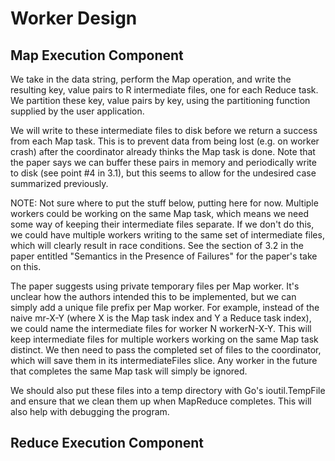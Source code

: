 # Worker Design
## Map Execution Component
We take in the data string, perform the Map operation, and write the resulting
key, value pairs to R intermediate files, one for each Reduce task. We partition
these key, value pairs by key, using the partitioning function supplied by the 
user application. 

We will write to these intermediate files to disk before we return a success 
from each Map task. This is to prevent data from being lost (e.g. on worker 
crash) after the coordinator already thinks the Map task is done. Note that the
paper says we can buffer these pairs in memory and periodically write to disk
(see point #4 in 3.1), but this seems to allow for the undesired case summarized
previously.

NOTE: Not sure where to put the stuff below, putting here for now.
Multiple workers could be working on the same Map task, which means we need some
way of keeping their intermediate files separate. If we don't do this, we could
have multiple workers writing to the same set of intermediate files, which will
clearly result in race conditions. See the section of 3.2 in the paper entitled 
"Semantics in the Presence of Failures" for the paper's take on this.

The paper suggests using private temporary files per Map worker. It's unclear 
how the authors intended this to be implemented, but we can simply add a unique 
file prefix per Map worker. For example, instead of the naive mr-X-Y (where X
is the Map task index and Y a Reduce task index), we could name the intermediate
files for worker N workerN-X-Y. This will keep intermediate files for multiple
workers working on the same Map task distinct. We then need to pass the 
completed set of files to the coordinator, which will save them in its 
intermediateFiles slice. Any worker in the future that completes the same Map
task will simply be ignored.

We should also put these files into a temp directory with Go's ioutil.TempFile
and ensure that we clean them up when MapReduce completes. This will also help
with debugging the program.

## Reduce Execution Component
